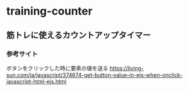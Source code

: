# training-counter

## 筋トレに使えるカウントアップタイマー

### 参考サイト
ボタンをクリックした時に要素の値を送る
https://living-sun.com/ja/javascript/374674-get-button-value-in-ejs-when-onclick-javascript-html-ejs.html
